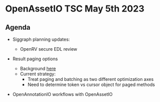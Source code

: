 # OpenAssetIO TSC May 5th 2023

## Agenda

- Siggraph planning updates:
  - OpenRV secure EDL review

- Result paging options
  - Background [here](https://github.com/OpenAssetIO/OpenAssetIO/pull/908/files#diff-3d07e4356259d1637e2ea256c8b10cd39efb6431b013d7c8c066ece9ee8bfe23)
  - Current strategy:
    - Treat paging and batching as two different optimization axes
    - Need to determine token vs cursor object for paged methods

- OpenAnnotationIO workflows with OpenAssetIO
